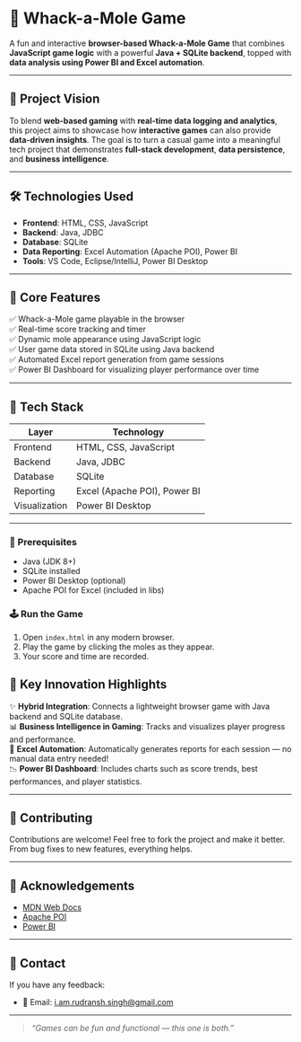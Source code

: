 # 🎯 Whack-a-Mole Game

A fun and interactive **browser-based Whack-a-Mole Game** that combines **JavaScript game logic** with a powerful **Java + SQLite backend**, topped with **data analysis using Power BI and Excel automation**.

---

## 🌟 Project Vision

To blend **web-based gaming** with **real-time data logging and analytics**, this project aims to showcase how **interactive games** can also provide **data-driven insights**. The goal is to turn a casual game into a meaningful tech project that demonstrates **full-stack development**, **data persistence**, and **business intelligence**.

---

## 🛠️ Technologies Used

- **Frontend**: HTML, CSS, JavaScript
- **Backend**: Java, JDBC
- **Database**: SQLite
- **Data Reporting**: Excel Automation (Apache POI), Power BI
- **Tools**: VS Code, Eclipse/IntelliJ, Power BI Desktop

---

## 🧠 Core Features

✅ Whack-a-Mole game playable in the browser  
✅ Real-time score tracking and timer  
✅ Dynamic mole appearance using JavaScript logic  
✅ User game data stored in SQLite using Java backend  
✅ Automated Excel report generation from game sessions  
✅ Power BI Dashboard for visualizing player performance over time  

---

## 🔧 Tech Stack

| Layer           | Technology                |
|----------------|---------------------------|
| Frontend       | HTML, CSS, JavaScript     |
| Backend        | Java, JDBC                |
| Database       | SQLite                    |
| Reporting      | Excel (Apache POI), Power BI |
| Visualization  | Power BI Desktop          |

---


### 🔧 Prerequisites
- Java (JDK 8+)
- SQLite installed
- Power BI Desktop (optional)
- Apache POI for Excel (included in libs)

### 🕹️ Run the Game

1. Open `index.html` in any modern browser.
2. Play the game by clicking the moles as they appear.
3. Your score and time are recorded.


## 🧪 Key Innovation Highlights

✨ **Hybrid Integration**: Connects a lightweight browser game with Java backend and SQLite database.  
📊 **Business Intelligence in Gaming**: Tracks and visualizes player progress and performance.  
🧾 **Excel Automation**: Automatically generates reports for each session — no manual data entry needed!  
📉 **Power BI Dashboard**: Includes charts such as score trends, best performances, and player statistics.

---

## 🤝 Contributing

Contributions are welcome! Feel free to fork the project and make it better. From bug fixes to new features, everything helps.

---


## 🙌 Acknowledgements

- [MDN Web Docs](https://developer.mozilla.org/)
- [Apache POI](https://poi.apache.org/)
- [Power BI](https://powerbi.microsoft.com/)

---

## 🔗 Contact

If you have any feedback:
- 📧 Email: i.am.rudransh.singh@gmail.com

---

> _“Games can be fun and functional — this one is both.”_

